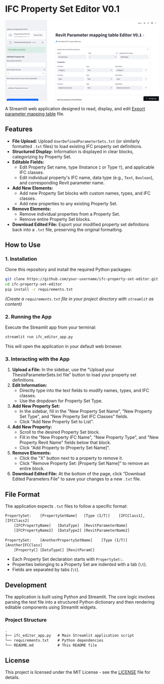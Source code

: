 
# IFC Property Set Editor V0.1

![image](./assets/app.png)

A Streamlit web application designed to read, display, and edit [Export parameter mapping table](https://autodesk.ifc-manual.com/revit/ifc-export-settings-dialog/property-sets/parameter-mapping-table) file. 
## Features

  * **File Upload:** Upload `UserDefinedParameterSets.txt` (or similarly formatted `.txt` files) to load existing IFC property set definitions.
  * **Structured Display:** Information is displayed in clear blocks, categorizing by Property Set.
  * **Editable Fields:**
      * Edit Property Set name, type (Instance `I` or Type `T`), and applicable IFC classes.
      * Edit individual property's IFC name, data type (e.g., `Text`, `Boolean`), and corresponding Revit parameter name.
  * **Add New Elements:**
      * Add new Property Set blocks with custom names, types, and IFC classes.
      * Add new properties to any existing Property Set.
  * **Remove Elements:**
      * Remove individual properties from a Property Set.
      * Remove entire Property Set blocks.
  * **Download Edited File:** Export your modified property set definitions back into a `.txt` file, preserving the original formatting.

## How to Use

### 1\. Installation

Clone this repository and install the required Python packages:

```bash
git clone https://github.com/your-username/ifc-property-set-editor.git
cd ifc-property-set-editor
pip install -r requirements.txt
```

*(Create a `requirements.txt` file in your project directory with `streamlit` as content)*

### 2\. Running the App

Execute the Streamlit app from your terminal:

```bash
streamlit run ifc_editor_app.py
```

This will open the application in your default web browser.

### 3\. Interacting with the App

1.  **Upload a File:** In the sidebar, use the "Upload your ThesisParameterSets.txt file" button to load your property set definitions.
2.  **Edit Information:**
      * Directly type into the text fields to modify names, types, and IFC classes.
      * Use the dropdown for Property Set Type.
3.  **Add New Property Set:**
      * In the sidebar, fill in the "New Property Set Name", "New Property Set Type", and "New Property Set IFC Classes" fields.
      * Click "Add New Property Set to List".
4.  **Add New Property:**
      * Scroll to the desired Property Set block.
      * Fill in the "New Property IFC Name", "New Property Type", and "New Property Revit Name" fields below that block.
      * Click "Add Property to [Property Set Name]".
5.  **Remove Elements:**
      * Click the "X" button next to a property to remove it.
      * Click "Remove Property Set: [Property Set Name]" to remove an entire block.
6.  **Download Edited File:** At the bottom of the page, click "Download Edited Parameters File" to save your changes to a new `.txt` file.

## File Format

The application expects `.txt` files to follow a specific format:

```
PropertySet:	[PropertySetName]	[Type (I/T)]	[IFCClass1],[IFCClass2]
	[IFCPropertyName]	[DataType]	[RevitParameterName]
	[IFCPropertyName2]	[DataType2]	[RevitParameterName2]

PropertySet:	[AnotherPropertySetName]	[Type (I/T)]	[AnotherIFCClass]
	[PropertyC]	[DataTypeC]	[RevitParamC]
```

  * Each Property Set declaration starts with `PropertySet:`.
  * Properties belonging to a Property Set are indented with a tab (`\t`).
  * Fields are separated by tabs (`\t`).

## Development

The application is built using Python and Streamlit. The core logic involves parsing the text file into a structured Python dictionary and then rendering editable components using Streamlit widgets.

### Project Structure

```
.
├── ifc_editor_app.py   # Main Streamlit application script
└── requirements.txt    # Python dependencies
└── README.md           # This README file
```

## License

This project is licensed under the MIT License - see the [LICENSE](./LICENCE) file for details.

